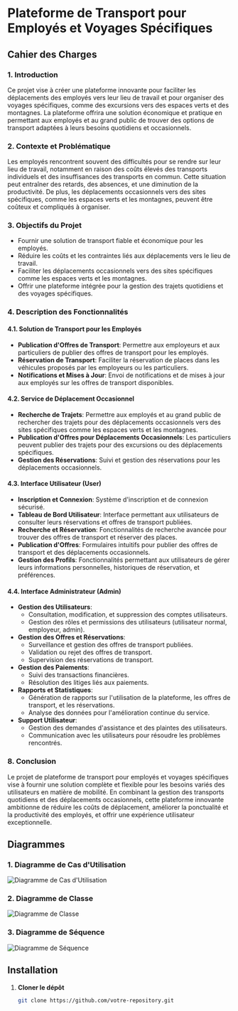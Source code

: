 # Plateforme de Transport pour Employés et Voyages Spécifiques

## Cahier des Charges

### 1. Introduction

Ce projet vise à créer une plateforme innovante pour faciliter les déplacements des employés vers leur lieu de travail et pour organiser des voyages spécifiques, comme des excursions vers des espaces verts et des montagnes. La plateforme offrira une solution économique et pratique en permettant aux employés et au grand public de trouver des options de transport adaptées à leurs besoins quotidiens et occasionnels.

### 2. Contexte et Problématique

Les employés rencontrent souvent des difficultés pour se rendre sur leur lieu de travail, notamment en raison des coûts élevés des transports individuels et des insuffisances des transports en commun. Cette situation peut entraîner des retards, des absences, et une diminution de la productivité. De plus, les déplacements occasionnels vers des sites spécifiques, comme les espaces verts et les montagnes, peuvent être coûteux et compliqués à organiser.

### 3. Objectifs du Projet

- Fournir une solution de transport fiable et économique pour les employés.
- Réduire les coûts et les contraintes liés aux déplacements vers le lieu de travail.
- Faciliter les déplacements occasionnels vers des sites spécifiques comme les espaces verts et les montagnes.
- Offrir une plateforme intégrée pour la gestion des trajets quotidiens et des voyages spécifiques.

### 4. Description des Fonctionnalités

#### 4.1. Solution de Transport pour les Employés
- **Publication d'Offres de Transport**: Permettre aux employeurs et aux particuliers de publier des offres de transport pour les employés.
- **Réservation de Transport**: Faciliter la réservation de places dans les véhicules proposés par les employeurs ou les particuliers.
- **Notifications et Mises à Jour**: Envoi de notifications et de mises à jour aux employés sur les offres de transport disponibles.

#### 4.2. Service de Déplacement Occasionnel
- **Recherche de Trajets**: Permettre aux employés et au grand public de rechercher des trajets pour des déplacements occasionnels vers des sites spécifiques comme les espaces verts et les montagnes.
- **Publication d'Offres pour Déplacements Occasionnels**: Les particuliers peuvent publier des trajets pour des excursions ou des déplacements spécifiques.
- **Gestion des Réservations**: Suivi et gestion des réservations pour les déplacements occasionnels.

#### 4.3. Interface Utilisateur (User)
- **Inscription et Connexion**: Système d'inscription et de connexion sécurisé.
- **Tableau de Bord Utilisateur**: Interface permettant aux utilisateurs de consulter leurs réservations et offres de transport publiées.
- **Recherche et Réservation**: Fonctionnalités de recherche avancée pour trouver des offres de transport et réserver des places.
- **Publication d'Offres**: Formulaires intuitifs pour publier des offres de transport et des déplacements occasionnels.
- **Gestion des Profils**: Fonctionnalités permettant aux utilisateurs de gérer leurs informations personnelles, historiques de réservation, et préférences.

#### 4.4. Interface Administrateur (Admin)
- **Gestion des Utilisateurs**:
  - Consultation, modification, et suppression des comptes utilisateurs.
  - Gestion des rôles et permissions des utilisateurs (utilisateur normal, employeur, admin).
- **Gestion des Offres et Réservations**:
  - Surveillance et gestion des offres de transport publiées.
  - Validation ou rejet des offres de transport.
  - Supervision des réservations de transport.
- **Gestion des Paiements**:
  - Suivi des transactions financières.
  - Résolution des litiges liés aux paiements.
- **Rapports et Statistiques**:
  - Génération de rapports sur l'utilisation de la plateforme, les offres de transport, et les réservations.
  - Analyse des données pour l'amélioration continue du service.
- **Support Utilisateur**:
  - Gestion des demandes d'assistance et des plaintes des utilisateurs.
  - Communication avec les utilisateurs pour résoudre les problèmes rencontrés.

### 8. Conclusion

Le projet de plateforme de transport pour employés et voyages spécifiques vise à fournir une solution complète et flexible pour les besoins variés des utilisateurs en matière de mobilité. En combinant la gestion des transports quotidiens et des déplacements occasionnels, cette plateforme innovante ambitionne de réduire les coûts de déplacement, améliorer la ponctualité et la productivité des employés, et offrir une expérience utilisateur exceptionnelle.

## Diagrammes

### 1. Diagramme de Cas d'Utilisation

![Diagramme de Cas d'Utilisation](https://github.com/user-attachments/assets/e4bf362e-e3d0-4837-acb4-51759692ab56)


### 2. Diagramme de Classe

![Diagramme de Classe](https://github.com/user-attachments/assets/b1d1d669-467e-413a-8054-c3195660423c)


### 3. Diagramme de Séquence

![Diagramme de Séquence](https://github.com/user-attachments/assets/803f814a-c1e4-4580-afa4-3d2ef8970f2b)


## Installation

1. **Cloner le dépôt**
   ```bash
   git clone https://github.com/votre-repository.git
